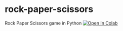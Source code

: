 # rock-paper-scissors
Rock Paper Scissors game in Python
[![Open In Colab](https://colab.research.google.com/assets/colab-badge.svg)](https://colab.research.google.com/github/chrislockwoodfl/rock-paper-scissors/blob/main/rock-paper-scissors.ipynb)
